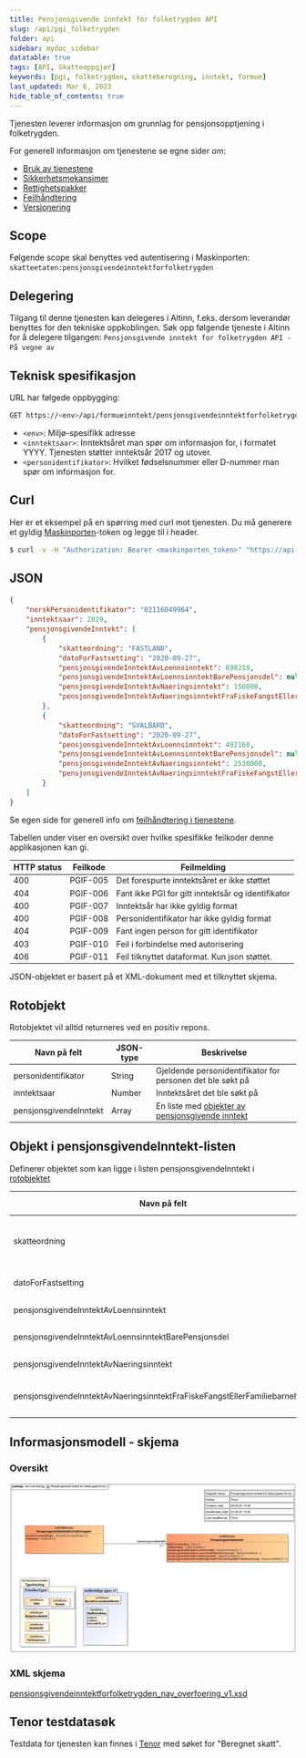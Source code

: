 ```yaml
---
title: Pensjonsgivende inntekt for folketrygden API
slug: /api/pgi_folketrygden
folder: api
sidebar: mydoc_sidebar
datatable: true
tags: [API, Skatteoppgjør]
keywords: [pgi, folketrygden, skatteberegning, inntekt, formue]
last_updated: Mar 6, 2023
hide_table_of_contents: true
---
```

<summary>Tjenesten leverer informasjon om grunnlag for pensjonsopptjening i folketrygden.</summary>

<Tabs underline={true}>
<TabItem headerText="Om tjenesten" itemKey="itemKey-1" default>

For generell informasjon om tjenestene se egne sider om:
* [Bruk av tjenestene](../om/bruk.md)
* [Sikkerhetsmekansimer](../om/sikkerhet.md)
* [Rettighetspakker](../om/rettighetspakker.md) 
* [Feilhåndtering](../om/feil.md)
* [Versjonering](../om/versjoner.md)

## Scope
Følgende scope skal benyttes ved autentisering i Maskinporten: `skatteetaten:pensjonsgivendeinntektforfolketrygden`

## Delegering
Tilgang til denne tjenesten kan delegeres i Altinn, f.eks. dersom leverandør benyttes for den tekniske oppkoblingen. Søk opp følgende tjeneste i Altinn for å delegere tilgangen: `Pensjonsgivende inntekt for folketrygden API - På vegne av`

## Teknisk spesifikasjon

URL har følgede oppbygging:

```bash
GET https://<env>/api/formueinntekt/pensjonsgivendeinntektforfolketrygden/<inntektsaar>/<personidentifikator>
```

* `<env>`: Miljø-spesifikk adresse
* `<inntektsaar>`: Inntektsåret man spør om informasjon for, i formatet YYYY. Tjenesten støtter inntektsår 2017 og utover.
* `<personidentifikator>`: Hvilket fødselsnummer eller D-nummer man spør om informasjon for.

</TabItem>
<TabItem headerText="Eksempler" itemKey="itemKey-2">

## Curl

Her er et eksempel på en spørring med curl mot tjenesten. Du må generere et gyldig [Maskinporten](../om/sikkerhet.md)-token og legge til i header.

```bash
$ curl -v -H "Authorization: Bearer <maskinporten_token>" "https://api-at.sits.no/api/formueinntekt/pensjonsgivendeinntektforfolketrygden/2019/02116049964"
```

## JSON

```json
{
    "norskPersonidentifikator": "02116049964",
    "inntektsaar": 2019,
    "pensjonsgivendeInntekt": [
        {
            "skatteordning": "FASTLAND",
            "datoForFastsetting": "2020-09-27",
            "pensjonsgivendeInntektAvLoennsinntekt": 698219,
            "pensjonsgivendeInntektAvLoennsinntektBarePensjonsdel": null,
            "pensjonsgivendeInntektAvNaeringsinntekt": 150000,
            "pensjonsgivendeInntektAvNaeringsinntektFraFiskeFangstEllerFamiliebarnehage": 85000
        },
        {
            "skatteordning": "SVALBARD",
            "datoForFastsetting": "2020-09-27",
            "pensjonsgivendeInntektAvLoennsinntekt": 492160,
            "pensjonsgivendeInntektAvLoennsinntektBarePensjonsdel": null,
            "pensjonsgivendeInntektAvNaeringsinntekt": 2530000,
            "pensjonsgivendeInntektAvNaeringsinntektFraFiskeFangstEllerFamiliebarnehage": null
        }
    ]
}
```
</TabItem>
<TabItem headerText="Feilkoder" itemKey="itemKey-3">

Se egen side for generell info om [feilhåndtering i tjenestene](../om/feil.md).

Tabellen under viser en oversikt over hvilke spesifikke feilkoder denne applikasjonen kan gi. 

| HTTP status | Feilkode | Feilmelding |
|-------------|----------|-------------|
| 400 | PGIF-005 | Det forespurte inntektsåret er ikke støttet |
| 404 | PGIF-006 | Fant ikke PGI for gitt inntektsår og identifikator |
| 400 | PGIF-007 | Inntektsår har ikke gyldig format |
| 400 | PGIF-008 | Personidentifikator har ikke gyldig format |
| 404 | PGIF-009 | Fant ingen person for gitt identifikator |
| 403 | PGIF-010 | Feil i forbindelse med autorisering |
| 406 | PGIF-011 | Feil tilknyttet dataformat. Kun json støttet. | 


</TabItem>
<TabItem headerText="Informasjonsmodell" itemKey="itemKey-4">

JSON-objektet er basert på et XML-dokument med et tilknyttet skjema.

## Rotobjekt

Rotobjektet vil alltid returneres ved en positiv repons.

| Navn på felt | JSON-type | Beskrivelse |
| -------------|-----------|---------------------------------------------------------------|
| personidentifikator | String | Gjeldende personidentifikator for personen det ble søkt på|
| inntektsaar | Number | Inntektsåret det ble søkt på|
| pensjonsgivendeInntekt | Array | En liste med [objekter av pensjonsgivende inntekt](#objekt-i-pensjonsgivendeinntekt-listen) |

## Objekt i pensjonsgivendeInntekt-listen

Definerer objektet som kan ligge i listen pensjonsgivendeInntekt i [rotobjektet](#rotobjekt)

| Navn på felt | JSON-type | Beskrivelse |
| -------------|-----------|----------------------------------------------------------------------------------------------------|
| skatteordning | String | Skatteordningen det leveres data for. Gyldige verdier er: [FASTLAND, SVALBARD, KILDESKATT_PAA_LOENN] |
| datoForFastsetting | String | Dato for fastsetting. Gyldig format [YYYY-MM-DD] (ISO 8601 datoformat) |
| pensjonsgivendeInntektAvLoennsinntekt | Number | Pensjonsgivende lønnsinntekt |
| pensjonsgivendeInntektAvLoennsinntektBarePensjonsdel | Number | Pensjonsgivende lønnsinntekt, bare pensjonsdel |
| pensjonsgivendeInntektAvNaeringsinntekt | Number | Pensjonsgivende inntekt av næringsinntekt |
| pensjonsgivendeInntektAvNaeringsinntektFraFiskeFangstEllerFamiliebarnehage | Number | Pensjonsgivende inntekt av næringsinntekt fra fiske, fangst eller familiebarnehage |

## Informasjonsmodell - skjema

### Oversikt
[![Oversikt](../../static/download/pgi-folketrygden/pgi-folketrygden.png)](../../static/download/pgi-folketrygden/pgi-folketrygden.png)

### XML skjema
[pensjonsgivendeinntektforfolketrygden_nav_overfoering_v1.xsd](../../static/download/pgi-folketrygden/pensjonsgivendeinntektforfolketrygden_nav_overfoering_v1.xsd) 
 
</TabItem>
<TabItem headerText="Test" itemKey="itemKey-5">

## Tenor testdatasøk
Testdata for tjenesten kan finnes i [Tenor](../test/tenor.md) med søket for "Beregnet skatt".
    
</TabItem>
</Tabs>

